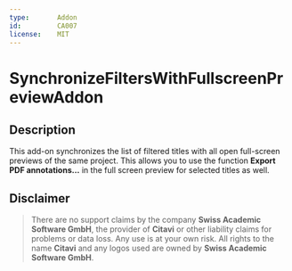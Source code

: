 ```yaml
---
type:       Addon
id:         CA007
license:    MIT
---
```


# SynchronizeFiltersWithFullscreenPreviewAddon

## Description

This add-on synchronizes the list of filtered titles with all open full-screen previews of the same project. This allows you to use the function **Export PDF annotations...** in the full screen preview for selected titles as well.

## Disclaimer

>There are no support claims by the company **Swiss Academic Software GmbH**, the provider of **Citavi** or other liability claims for problems or data loss. Any use is at your own risk. All rights to the name **Citavi** and any logos used are owned by **Swiss Academic Software GmbH**.
